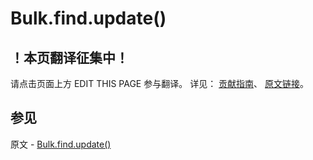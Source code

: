 # Bulk.find.update()

## ！本页翻译征集中！

请点击页面上方 EDIT THIS PAGE 参与翻译。
详见：
[贡献指南]( https://github.com/JinMuInfo/MongoDB-Manual-zh/blob/master/CONTRIBUTING.md )、
[原文链接](  https://docs.mongodb.com/manual/reference/method/Bulk.find.update/  )。

## 参见

原文 - [Bulk.find.update()]( https://docs.mongodb.com/manual/reference/method/Bulk.find.update/ )

